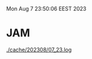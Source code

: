 Mon Aug  7 23:50:06 EEST 2023
# JAM
<a href='./cache/202308/07_23.log'>./cache/202308/07_23.log</a>
